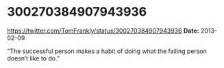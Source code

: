 # 300270384907943936
https://twitter.com/TomFrankly/status/300270384907943936
**Date:** 2013-02-09

“The successful person makes a habit of doing what the failing person doesn’t like to do.”
